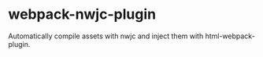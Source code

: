 # webpack-nwjc-plugin
Automatically compile assets with nwjc and inject them with html-webpack-plugin.
